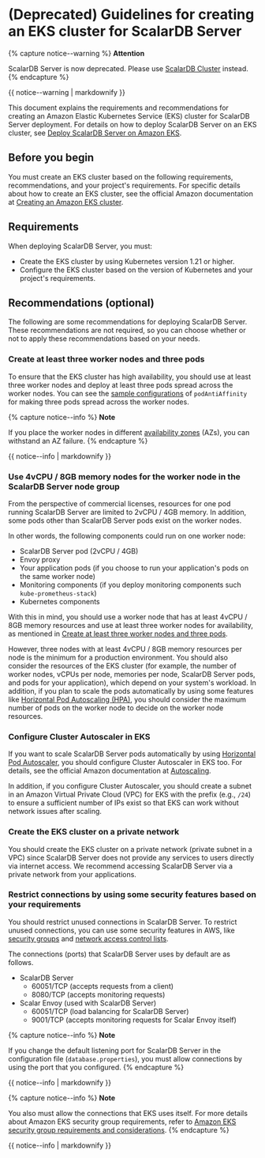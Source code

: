 # (Deprecated) Guidelines for creating an EKS cluster for ScalarDB Server

{% capture notice--warning %}
**Attention**

ScalarDB Server is now deprecated. Please use [ScalarDB Cluster](./ManualDeploymentGuideScalarDBClusterOnEKS.md) instead.
{% endcapture %}

<div class="notice--warning">{{ notice--warning | markdownify }}</div>

This document explains the requirements and recommendations for creating an Amazon Elastic Kubernetes Service (EKS) cluster for ScalarDB Server deployment. For details on how to deploy ScalarDB Server on an EKS cluster, see [Deploy ScalarDB Server on Amazon EKS](./ManualDeploymentGuideScalarDBServerOnEKS.md).

## Before you begin

You must create an EKS cluster based on the following requirements, recommendations, and your project's requirements. For specific details about how to create an EKS cluster, see the official Amazon documentation at [Creating an Amazon EKS cluster](https://docs.aws.amazon.com/eks/latest/userguide/create-cluster.html).

## Requirements

When deploying ScalarDB Server, you must:

* Create the EKS cluster by using Kubernetes version 1.21 or higher.
* Configure the EKS cluster based on the version of Kubernetes and your project's requirements.

## Recommendations (optional)

The following are some recommendations for deploying ScalarDB Server. These recommendations are not required, so you can choose whether or not to apply these recommendations based on your needs.

### Create at least three worker nodes and three pods

To ensure that the EKS cluster has high availability, you should use at least three worker nodes and deploy at least three pods spread across the worker nodes. You can see the [sample configurations](../conf/scalardb-custom-values.yaml) of `podAntiAffinity` for making three pods spread across the worker nodes.

{% capture notice--info %}
**Note**

If you place the worker nodes in different [availability zones](https://docs.aws.amazon.com/AWSEC2/latest/UserGuide/using-regions-availability-zones.html) (AZs), you can withstand an AZ failure.
{% endcapture %}

<div class="notice--info">{{ notice--info | markdownify }}</div>

### Use 4vCPU / 8GB memory nodes for the worker node in the ScalarDB Server node group

From the perspective of commercial licenses, resources for one pod running ScalarDB Server  are limited to 2vCPU / 4GB memory. In addition, some pods other than ScalarDB Server pods exist on the worker nodes.

In other words, the following components could run on one worker node:

* ScalarDB Server pod (2vCPU / 4GB)
* Envoy proxy
* Your application pods (if you choose to run your application's pods on the same worker node)
* Monitoring components (if you deploy monitoring components such `kube-prometheus-stack`)
* Kubernetes components

With this in mind, you should use a worker node that has at least 4vCPU / 8GB memory resources and use at least three worker nodes for availability, as mentioned in [Create at least three worker nodes and three pods](#create-at-least-three-worker-nodes-and-three-pods).

However, three nodes with at least 4vCPU / 8GB memory resources per node is the minimum for a production environment. You should also consider the resources of the EKS cluster (for example, the number of worker nodes, vCPUs per node, memories per node, ScalarDB Server pods, and pods for your application), which depend on your system's workload. In addition, if you plan to scale the pods automatically by using some features like [Horizontal Pod Autoscaling (HPA)](https://kubernetes.io/docs/tasks/run-application/horizontal-pod-autoscale/), you should consider the maximum number of pods on the worker node to decide on the worker node resources.

### Configure Cluster Autoscaler in EKS

If you want to scale ScalarDB Server pods automatically by using [Horizontal Pod Autoscaler](https://docs.aws.amazon.com/eks/latest/userguide/horizontal-pod-autoscaler.html), you should configure Cluster Autoscaler in EKS too. For details, see the official Amazon documentation at [Autoscaling](https://docs.aws.amazon.com/eks/latest/userguide/autoscaling.html#cluster-autoscaler).

In addition, if you configure Cluster Autoscaler, you should create a subnet in an Amazon Virtual Private Cloud (VPC) for EKS with the prefix (e.g., `/24`) to ensure a sufficient number of IPs exist so that EKS can work without network issues after scaling.

### Create the EKS cluster on a private network

You should create the EKS cluster on a private network (private subnet in a VPC) since ScalarDB Server does not provide any services to users directly via internet access. We recommend accessing ScalarDB Server via a private network from your applications.

### Restrict connections by using some security features based on your requirements

You should restrict unused connections in ScalarDB Server. To restrict unused connections, you can use some security features in AWS, like [security groups](https://docs.aws.amazon.com/vpc/latest/userguide/VPC_SecurityGroups.html) and [network access control lists](https://docs.aws.amazon.com/vpc/latest/userguide/vpc-network-acls.html).

The connections (ports) that ScalarDB Server uses by default are as follows.

* ScalarDB Server
    * 60051/TCP (accepts requests from a client)
    * 8080/TCP (accepts monitoring requests)
* Scalar Envoy (used with ScalarDB Server)
    * 60051/TCP (load balancing for ScalarDB Server)
    * 9001/TCP (accepts monitoring requests for Scalar Envoy itself)

{% capture notice--info %}
**Note**

If you change the default listening port for ScalarDB Server in the configuration file (`database.properties`), you must allow connections by using the port that you configured.
{% endcapture %}

<div class="notice--info">{{ notice--info | markdownify }}</div>

{% capture notice--info %}
**Note**

You also must allow the connections that EKS uses itself. For more details about Amazon EKS security group requirements, refer to [Amazon EKS security group requirements and considerations](https://docs.aws.amazon.com/eks/latest/userguide/sec-group-reqs.html).
{% endcapture %}

<div class="notice--info">{{ notice--info | markdownify }}</div>
